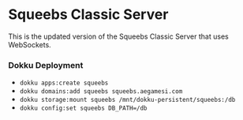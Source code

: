 # Squeebs Classic Server

This is the updated version of the Squeebs Classic Server that uses WebSockets.

### Dokku Deployment
* `dokku apps:create squeebs`
* `dokku domains:add squeebs squeebs.aegamesi.com`
* `dokku storage:mount squeebs /mnt/dokku-persistent/squeebs:/db`
* `dokku config:set squeebs DB_PATH=/db`

